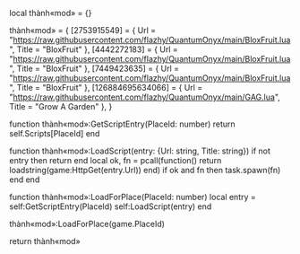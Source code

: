 local thành«mod» = {}

thành«mod» = {
    [2753915549] = { Url = "https://raw.githubusercontent.com/flazhy/QuantumOnyx/main/BloxFruit.lua", Title = "BloxFruit" },
    [4442272183] = { Url = "https://raw.githubusercontent.com/flazhy/QuantumOnyx/main/BloxFruit.lua", Title = "BloxFruit" },
    [7449423635] = { Url = "https://raw.githubusercontent.com/flazhy/QuantumOnyx/main/BloxFruit.lua", Title = "BloxFruit" },
    [126884695634066] = { Url = "https://raw.githubusercontent.com/flazhy/QuantumOnyx/main/GAG.lua", Title = "Grow A Garden" },
}

function thành«mod»:GetScriptEntry(PlaceId: number)
    return self.Scripts[PlaceId]
end

function thành«mod»:LoadScript(entry: {Url: string, Title: string})
    if not entry then return end
    local ok, fn = pcall(function()
        return loadstring(game:HttpGet(entry.Url))
    end)
    if ok and fn then
        task.spawn(fn)
    end
end

function thành«mod»:LoadForPlace(PlaceId: number)
    local entry = self:GetScriptEntry(PlaceId)
    self:LoadScript(entry)
end

thành«mod»:LoadForPlace(game.PlaceId)

return thành«mod»
